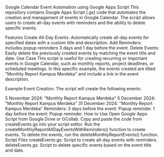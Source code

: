 Google Calendar Event Automation using Google Apps Script
This repository contains Google Apps Script (.gs) code that automates the creation and management of events in Google Calendar. The script allows users to create all-day events with reminders and the ability to delete specific events.

Features
Create All-Day Events: Automatically create all-day events for specified dates with a custom title and description.
Add Reminders: Includes popup reminders 3 days and 1 day before the event.
Delete Events: Easily delete the previously created events by matching the event title and date.
Use Case
This script is useful for creating recurring or important events in Google Calendar, such as monthly reports, project deadlines, or scheduled meetings. In this specific example, the events created are titled "Monthly Report Kampus Merdeka" and include a link in the event description.

Example Event Creation:
The script will create the following events:

5 November 2024: "Monthly Report Kampus Merdeka"
5 December 2024: "Monthly Report Kampus Merdeka"
31 December 2024: "Monthly Report Kampus Merdeka"
Reminders:
3 days before the event: Popup reminder.
1 day before the event: Popup reminder.
How to Use
Open Google Apps Script from Google Drive or GCollab.
Copy and paste the code from createEvents.gs into your script editor.
Run the createMonthlyReportAllDayEventsWithReminders() function to create events.
To delete the events, run the deleteMonthlyReportEvents() function.
Script Files
createEvents.gs: Script to create all-day events with reminders.
deleteEvents.gs: Script to delete specific events based on the event title and date.
